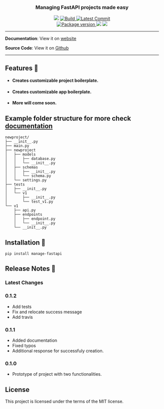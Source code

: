 

<h3 align="center">
    <strong>Managing FastAPI projects made easy</strong>
</h3>
<p align="center">
<img src="https://img.shields.io/github/issues/ycd/manage-fastapi?style=for-the-badge">
<a href="https://github.com/ycd/manage-fastapi" target="_blank">
    <img src="https://img.shields.io/bitbucket/pr-raw/ycd/manage-fastapi?style=for-the-badge" alt="Build">
</a>
<a href="https://github.com/ycd/manage-fastapi" target="_blank">
    <img src="https://img.shields.io/github/last-commit/ycd/manage-fastapi?style=for-the-badge" alt="Latest Commit">
</a>
<br />
<a href="https://pypi.org/project/fastapi-utils" target="_blank">
    <img src="https://img.shields.io/pypi/v/manage-fastapi?style=for-the-badge" alt="Package version">
</a>
    <img src="https://img.shields.io/pypi/pyversions/manage-fastapi?style=for-the-badge">
    <img src="https://img.shields.io/github/license/ycd/manage-fastapi?style=for-the-badge">
</p>


---

**Documentation**: View it on [website](https://ycd.github.io/manage-fastapi/)

**Source Code**: View it on [Github](https://github.com/ycd/manage-fastapi/)


---



##  Features :rocket:

* #### Creates customizable **project boilerplate.**
* #### Creates customizable **app boilerplate.**
* #### More will come soon.


## Example folder structure for more check [documentation](https://ycd.github.io/manage-fastapi/)
```
newproject/
├── __init__.py
├── main.py
├── newproject
│   ├── models
│   │   ├── database.py
│   │   └── __init__.py
│   ├── schemas
│   │   ├── __init__.py
│   │   └── schema.py
│   └── settings.py
├── tests
│   ├── __init__.py
│   └── v1
│       ├── __init__.py
│       └── test_v1.py
└── v1
    ├── api.py
    ├── endpoints
    │   ├── endpoint.py
    │   └── __init__.py
    └── __init__.py
```

## Installation :pushpin:

`pip install manage-fastapi`


## Release Notes :mega:

### Latest Changes

### 0.1.2

* Add tests
* Fix and relocate success message 
* Add travis 

### 0.1.1

* Added documentation
* Fixed typos
* Additional response for successfuly creation.

### 0.1.0

* Prototype of project with two functionalities.

## License

This project is licensed under the terms of the MIT license.
